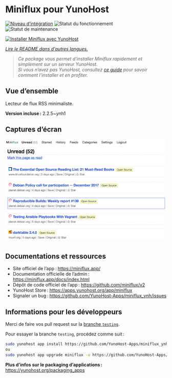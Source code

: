 <!--
Nota bene : ce README est automatiquement généré par <https://github.com/YunoHost/apps/tree/master/tools/readme_generator>
Il NE doit PAS être modifié à la main.
-->

# Miniflux pour YunoHost

[![Niveau d’intégration](https://apps.yunohost.org/badge/integration/miniflux)](https://ci-apps.yunohost.org/ci/apps/miniflux/)
![Statut du fonctionnement](https://apps.yunohost.org/badge/state/miniflux)
![Statut de maintenance](https://apps.yunohost.org/badge/maintained/miniflux)

[![Installer Miniflux avec YunoHost](https://install-app.yunohost.org/install-with-yunohost.svg)](https://install-app.yunohost.org/?app=miniflux)

*[Lire le README dans d'autres langues.](./ALL_README.md)*

> *Ce package vous permet d’installer Miniflux rapidement et simplement sur un serveur YunoHost.*  
> *Si vous n’avez pas YunoHost, consultez [ce guide](https://yunohost.org/install) pour savoir comment l’installer et en profiter.*

## Vue d’ensemble

Lecteur de flux RSS minimaliste.

**Version incluse :** 2.2.5~ynh1

## Captures d’écran

![Capture d’écran de Miniflux](./doc/screenshots/overview.png)

## Documentations et ressources

- Site officiel de l’app : <https://miniflux.app/>
- Documentation officielle de l’admin : <https://miniflux.app/docs/index.html>
- Dépôt de code officiel de l’app : <https://github.com/miniflux/v2>
- YunoHost Store : <https://apps.yunohost.org/app/miniflux>
- Signaler un bug : <https://github.com/YunoHost-Apps/miniflux_ynh/issues>

## Informations pour les développeurs

Merci de faire vos pull request sur la [branche `testing`](https://github.com/YunoHost-Apps/miniflux_ynh/tree/testing).

Pour essayer la branche `testing`, procédez comme suit :

```bash
sudo yunohost app install https://github.com/YunoHost-Apps/miniflux_ynh/tree/testing --debug
ou
sudo yunohost app upgrade miniflux -u https://github.com/YunoHost-Apps/miniflux_ynh/tree/testing --debug
```

**Plus d’infos sur le packaging d’applications :** <https://yunohost.org/packaging_apps>
